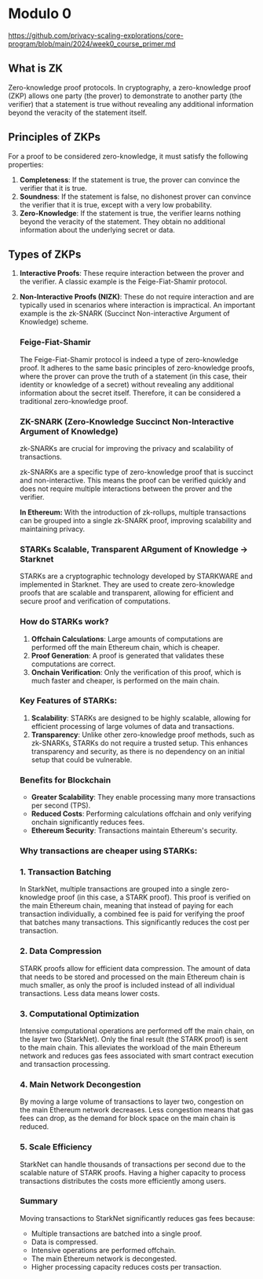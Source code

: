 # Modulo 0

https://github.com/privacy-scaling-explorations/core-program/blob/main/2024/week0_course_primer.md

## What is ZK

Zero-knowledge proof protocols. In cryptography, a zero-knowledge proof (ZKP) allows one party (the prover) to demonstrate to another party (the verifier) that a statement is true without revealing any additional information beyond the veracity of the statement itself.

## Principles of ZKPs

For a proof to be considered zero-knowledge, it must satisfy the following properties:

1. **Completeness**: If the statement is true, the prover can convince the verifier that it is true.
2. **Soundness**: If the statement is false, no dishonest prover can convince the verifier that it is true, except with a very low probability.
3. **Zero-Knowledge**: If the statement is true, the verifier learns nothing beyond the veracity of the statement. They obtain no additional information about the underlying secret or data.


## Types of ZKPs

1. **Interactive Proofs**: These require interaction between the prover and the verifier. A classic example is the Feige-Fiat-Shamir protocol.
2. **Non-Interactive Proofs (NIZK)**: These do not require interaction and are typically used in scenarios where interaction is impractical. An important example is the zk-SNARK (Succinct Non-interactive Argument of Knowledge) scheme.

    ### Feige-Fiat-Shamir
    
    The Feige-Fiat-Shamir protocol is indeed a type of zero-knowledge proof. It adheres to the same basic principles of zero-knowledge proofs, where the prover can prove the truth of a statement (in this case, their identity or knowledge of a secret) without revealing any additional information about the secret itself. Therefore, it can be considered a traditional zero-knowledge proof.
    
    ### ZK-SNARK (Zero-Knowledge Succinct Non-Interactive Argument of Knowledge)
    
    zk-SNARKs are crucial for improving the privacy and scalability of transactions.
    
    zk-SNARKs are a specific type of zero-knowledge proof that is succinct and non-interactive. This means the proof can be verified quickly and does not require multiple interactions between the prover and the verifier.
    
    **In Ethereum:** With the introduction of zk-rollups, multiple transactions can be grouped into a single zk-SNARK proof, improving scalability and maintaining privacy.
    
    ### STARKs **S**calable, **T**ransparent **AR**gument of **K**nowledge → Starknet
    
    STARKs are a cryptographic technology developed by STARKWARE and implemented in Starknet. They are used to create zero-knowledge proofs that are scalable and transparent, allowing for efficient and secure proof and verification of computations.
    
    ### How do STARKs work?
    
    1. **Offchain Calculations**: Large amounts of computations are performed off the main Ethereum chain, which is cheaper.
    2. **Proof Generation**: A proof is generated that validates these computations are correct.
    3. **Onchain Verification**: Only the verification of this proof, which is much faster and cheaper, is performed on the main chain.
    
    ### Key Features of STARKs:
    
    1. **Scalability**: STARKs are designed to be highly scalable, allowing for efficient processing of large volumes of data and transactions.
    2. **Transparency**: Unlike other zero-knowledge proof methods, such as zk-SNARKs, STARKs do not require a trusted setup. This enhances transparency and security, as there is no dependency on an initial setup that could be vulnerable.
    
    ### Benefits for Blockchain
    
    - **Greater Scalability**: They enable processing many more transactions per second (TPS).
    - **Reduced Costs**: Performing calculations offchain and only verifying onchain significantly reduces fees.
    - **Ethereum Security**: Transactions maintain Ethereum's security.
    
    ### Why transactions are cheaper using STARKs:
    
    ### 1. **Transaction Batching**
    
    In StarkNet, multiple transactions are grouped into a single zero-knowledge proof (in this case, a STARK proof). This proof is verified on the main Ethereum chain, meaning that instead of paying for each transaction individually, a combined fee is paid for verifying the proof that batches many transactions. This significantly reduces the cost per transaction.
    
    ### 2. **Data Compression**
    
    STARK proofs allow for efficient data compression. The amount of data that needs to be stored and processed on the main Ethereum chain is much smaller, as only the proof is included instead of all individual transactions. Less data means lower costs.
    
    ### 3. **Computational Optimization**
    
    Intensive computational operations are performed off the main chain, on the layer two (StarkNet). Only the final result (the STARK proof) is sent to the main chain. This alleviates the workload of the main Ethereum network and reduces gas fees associated with smart contract execution and transaction processing.
    
    ### 4. **Main Network Decongestion**
    
    By moving a large volume of transactions to layer two, congestion on the main Ethereum network decreases. Less congestion means that gas fees can drop, as the demand for block space on the main chain is reduced.
    
    ### 5. **Scale Efficiency**
    
    StarkNet can handle thousands of transactions per second due to the scalable nature of STARK proofs. Having a higher capacity to process transactions distributes the costs more efficiently among users.
    
    ### Summary
    
    Moving transactions to StarkNet significantly reduces gas fees because:
    
    - Multiple transactions are batched into a single proof.
    - Data is compressed.
    - Intensive operations are performed offchain.
    - The main Ethereum network is decongested.
    - Higher processing capacity reduces costs per transaction.